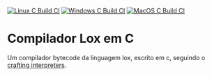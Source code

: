 [![Linux C Build CI](https://github.com/Rafael-Dev-21/clox/actions/workflows/linux.yml/badge.svg?branch=master)](https://github.com/Rafael-Dev-21/clox/actions/workflows/linux.yml)
[![Windows C Build CI](https://github.com/Rafael-Dev-21/clox/actions/workflows/windows.yml/badge.svg?branch=master)](https://github.com/Rafael-Dev-21/clox/actions/workflows/windows.yml)
[![MacOS C Build CI](https://github.com/Rafael-Dev-21/clox/actions/workflows/macos.yml/badge.svg?branch=master)](https://github.com/Rafael-Dev-21/clox/actions/workflows/macos.yml)

# Compilador Lox em C

Um compilador bytecode da linguagem lox, escrito em c, seguindo o [crafting interpreters](https://craftinginterpreters.com/).
